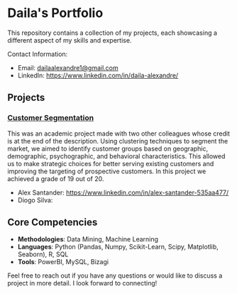 # Daila's Portfolio

This repository contains a collection of my projects, each showcasing a different aspect of my skills and expertise.

Contact Information:
- Email: dailaalexandre1@gmail.com 
- LinkedIn: https://www.linkedin.com/in/daila-alexandre/

## Projects
### [Customer Segmentation](https://github.com/daila10/Projects/tree/University/Data%20Mining%20Project)
This was an academic project made with two other colleagues whose credit is at the end of the description. Using clustering techniques to segment the market, we aimed to identify customer groups based on geographic, demographic, psychographic, and behavioral characteristics. This allowed us to make strategic choices for better serving existing customers and improving the targeting of prospective customers. In this project we achieved a grade of 19 out of 20. <br />
- Alex Santander: https://www.linkedin.com/in/alex-santander-535aa477/
- Diogo Silva:


## Core Competencies
- **Methodologies**: Data Mining, Machine Learning
- **Languages**:  Python (Pandas, Numpy, Scikit-Learn, Scipy, Matplotlib, Seaborn), R, SQL
-  **Tools**: PowerBI, MySQL, Bizagi

Feel free to reach out if you have any questions or would like to discuss a project in more detail. I look forward to connecting!
